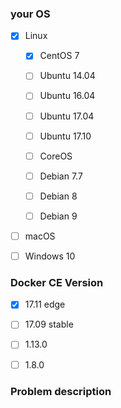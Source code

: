 ### your OS

<!--请选择你的系统版本-->
<!--select your os version-->

* [x] Linux

   * [x] CentOS 7

   * [ ] Ubuntu 14.04

   * [ ] Ubuntu 16.04

   * [ ] Ubuntu 17.04

   * [ ] Ubuntu 17.10

   * [ ] CoreOS

   * [ ] Debian 7.7

   * [ ] Debian 8

   * [ ] Debian 9


* [ ] macOS

* [ ] Windows 10

### Docker CE Version

<!--如果你的 Docker 版本低于 17.09 请尽可能升级到该版本-->
<!--if Docker version under 17.09, please upgrade Docker to 17.09-->

* [x] 17.11 edge

* [ ] 17.09 stable

* [ ] 1.13.0

* [ ] 1.8.0

### Problem description

<!--描述你的问题，请贴出终端报错截图-->
<!--describe problem-->

